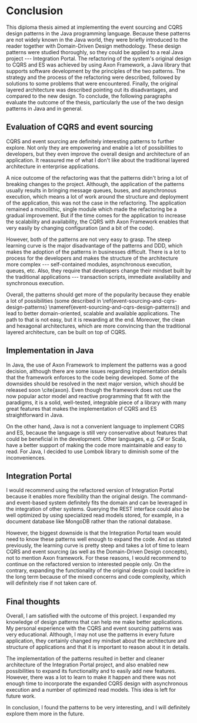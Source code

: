 # Conclusion

This diploma thesis aimed at implementing the event sourcing and CQRS design patterns in the Java programming language. Because these patterns are not widely known in the Java world, they were briefly introduced to the reader together with Domain-Driven Design methodology. These design patterns were studied thoroughly, so they could be applied to a real Java project --- Integration Portal. The refactoring of the system's original design to CQRS and ES was achieved by using Axon Framework, a Java library that supports software development by the principles of the two patterns. The strategy and the process of the refactoring were described, followed by solutions to some problems that were encountered. Finally, the original layered architecture was described pointing out its disadvantages, and compared to the new design. To conclude, the following paragraphs evaluate the outcome of the thesis, particularly the use of the two design patterns in Java and in general.

## Evaluation of CQRS and event sourcing

CQRS and event sourcing are definitely interesting patterns to further explore. Not only they are empowering and enable a lot of possibilities to developers, but they even improve the overall design and architecture of an application. It reassured me of what I don't like about the traditional layered architecture in enterprise applications.

A nice outcome of the refactoring was that the patterns didn't bring a lot of breaking changes to the project. Although, the application of the patterns usually results in bringing message queues, buses, and asynchronous execution, which means a lot of work around the structure and deployment of the application, this was not the case in the refactoring. The application remained a monolithic, single module which made the refactoring be a gradual improvement. But if the time comes for the application to increase the scalability and availability, the CQRS with Axon Framework enables that very easily by changing configuration (and a bit of the code).

However, both of the patterns are not very easy to grasp. The steep learning curve is the major disadvantage of the patterns and DDD, which makes the adoption of the patterns in businesses difficult. There is a lot to process for the developers and makes the structure of the architecture more complex --- self-contained modules, asynchronous execution, queues, etc. Also, they require that developers change their mindset built by the traditional applications --- transaction scripts, immediate availability and synchronous execution.

Overall, the patterns should get more of the popularity because they enable a lot of possibilities (some described in \ref{event-sourcing-and-cqrs-design-patterns} \nameref{event-sourcing-and-cqrs-design-patterns}) and lead to better domain-oriented, scalable and available applications. The path to that is not easy, but it is rewarding at the end. Moreover, the clean and hexagonal architectures, which are more convincing than the traditional layered architecture, can be built on top of CQRS.

## Implementation in Java

In Java, the use of Axon Framework to implement the patterns was a good decision, although there are some issues regarding implementation details that the framework enforces to the code being developed. Some of the downsides should be resolved in the next major version, which should be released soon \cite{axon}. Even though the framework does not use the now popular actor model and reactive programming that fit with the paradigms, it is a solid, well-tested, integrable piece of a library with many great features that makes the implementation of CQRS and ES straightforward in Java.

On the other hand, Java is not a convenient language to implement CQRS and ES, because the language is still very conservative about features that could be beneficial in the development. Other languages, e.g. C# or Scala, have a better support of making the code more maintainable and easy to read. For Java, I decided to use Lombok library to diminish some of the inconveniences.

## Integration Portal

I would recommend using the refactored version of Integration Portal because it enables more flexibility than the original design. The command- and event-based system definitely fits the domain and can be leveraged in the integration of other systems. Querying the REST interface could also be well optimized by using specialized read models stored, for example, in a document database like MongoDB rather than the rational database.

However, the biggest downside is that the Integration Portal team would need to know these patterns well enough to expand the code. And as stated previously, the learning curve is pretty steep and takes a lot of time to learn CQRS and event sourcing (as well as the Domain-Driven Design concepts), not to mention Axon framework. For these reasons, I would recommend to continue on the refactored version to interested people only. On the contrary, expanding the functionality of the original design could backfire in the long term because of the mixed concerns and code complexity, which will definitely rise if not taken care of.

## Final thoughts

Overall, I am satisfied with the outcome of this project. I expanded my knowledge of design patterns that can help me make better applications. My personal experience with the CQRS and event sourcing patterns was very educational. Although, I may not use the patterns in every future application, they certainly changed my mindset about the architecture and structure of applications and that it is important to reason about it in details.

The implementation of the patterns resulted in better and cleaner architecture of the Integration Portal project, and also enabled new possibilities to expand its functionality and to easily add new features. However, there was a lot to learn to make it happen and there was not enough time to incorporate the expanded CQRS design with asynchronous execution and a number of optimized read models. This idea is left for future work. 

In conclusion, I found the patterns to be very interesting, and I will definitely explore them more in the future.